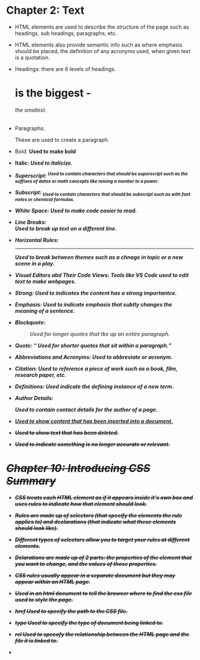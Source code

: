 # Chapter 2: Text

- HTML elements are used to describe the structure of the page such as headings, sub headings, paragraphs, etc.

- HTML elements also provide semantic info such as where emphasis should be placed, the definition of any acronyms used, when given text is a quotation.

- Headings: there are 6 levels of headings. <h1> is the biggest - <h6> the smallest.

- Paragraphs: <p> These are used to create a paragraph.

- Bold: <b> Used to make bold

- Italic: <i> Used to italicize.

- Superscript: <sup> Used to contain characters that should be superscript such as the suffixes of dates or math concepts like raising a number to a power.

- Subscript: <sub> Used to contain characters that should be subscript such as with foot notes or chemical formulas.

- White Space: Used to make code easier to read.

- Line Breaks: <br /> Used to break up text on a different line.

- Horizontal Rules: <hr /> Used to break between themes such as a chnage in topic or a new scene in a play.  

- Visual Editors abd Their Code Views:  Tools like VS Code used to edit text to make webpages.

- Strong: <strong> Used to indicates the content has a strong importantce.

- Emphasis: <em> Used to indicate emphasis that subtly changes the meaning of a sentence.

- Blockquote: <blockquote> Used for longer quotes that tke up an entire paragraph.

- Quote: <q> Used for shorter quotes that sit within a paragraph.

- Abbreviations and Acronyms: <abbr> Used to abbreviate or acronym.

- Citation: <cite> Used to reference a piece of work such as a book, film, research paper, etc.

- Definitions: <dfn> Used indicate the defining instance of a new term.

- Author Details: <address> Used to contain contact details for the author of a page.

- <ins> Used to show content that has been inserted into a document.

- <del> Used to show text that has been deleted.

- <s> Used to indicate something is no longer accurate or relevant.

# Chapter 10: Introducing CSS Summary

- CSS treats each HTML element as if it appears inside it's own box and uses rules to indicate how that element should look.

- Rules are made up of selectors (that specify the elements the rule applies to) and declarations (that indicate what these elements should look like).

- Different types of selectors allow you to target your rules at different elements.

- Delarations are made up of 2 parts: the properties of the element that you want to change, and the values of those properties.

- CSS rules usually appear in a separate document but they may appear within an HTML page.

- <link> Used in an html document to tell the browser where to find the css file used to style the page.

- href Used to specify the path to the CSS file.

- type Used to specify the type of document being linked to.

- rel Used to specofy the relationship between the HTML page and the file it is linked to.  

- <style> Used for inline styling with html instead of a more commonly used external style sheet.

- Universal Selector: * Applies to all elements in the document.

- Type Selector: Matches element names

- Class Selector: . Matches an element whose class attribute has a value that matches the one specified after the period.

- ID Selector: # Matches an element whose id attribute has a value that matches the one specified after the pound or hash symbol.

- Child Selector: Matches an element that is a direct child of another.

- Descendant Selector: Matches an element that is a descendant of another specified element.

- Adjacent Sibling Selector: Matches an element that is the next sibling of another.

- General Sibling: Matches an element that is a sibling of another.

# Chapter 2: Basic JavaScript Instructions

- A script is made up of a series of statements. Each statement is like a step in a recipe.

- Scripts contain very precise instructions. For example you might specify that a value must be remembered before creating a calculation using that value.

- Variables are used to temporarily store pieces of information used in the script.

- Arrays are special types of variables that store more than one piece of related information.

- JavaScript distinguishes between numbers (0-9) strings (text), and Boolean values (true or false).

- Expressions evaluate into a single value. Expressions rely on operators to calculate a value.

# Chapter 4: Decisions and Loops

- Conditional statements allow your code to make decisions about what to do next.

- Comparison operators are used to compare 2 operands.

- Logical operators allow you to combine more than one set of comparison operators.

- If...else staements allow you to runone set of code if a condition is true, and another if it is false.

- Switch statements allow you to compare a value against possible outcomes.



